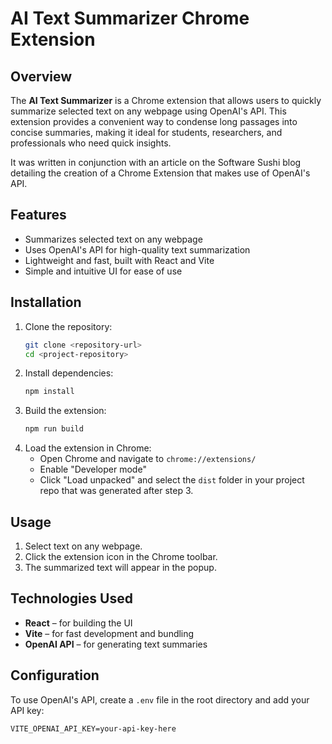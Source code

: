 # AI Text Summarizer Chrome Extension

## Overview

The **AI Text Summarizer** is a Chrome extension that allows users to quickly summarize selected text on any webpage using OpenAI's API. This extension provides a convenient way to condense long passages into concise summaries, making it ideal for students, researchers, and professionals who need quick insights.

It was written in conjunction with an article on the Software Sushi blog detailing the creation of a Chrome Extension that makes use of OpenAI's API.

## Features

- Summarizes selected text on any webpage
- Uses OpenAI's API for high-quality text summarization
- Lightweight and fast, built with React and Vite
- Simple and intuitive UI for ease of use

## Installation

1. Clone the repository:
   ```bash
   git clone <repository-url>
   cd <project-repository>
   ```
2. Install dependencies:
   ```bash
   npm install
   ```
3. Build the extension:
   ```bash
   npm run build
   ```
4. Load the extension in Chrome:
   - Open Chrome and navigate to `chrome://extensions/`
   - Enable "Developer mode"
   - Click "Load unpacked" and select the `dist` folder in your project repo that was generated after step 3.

## Usage

1. Select text on any webpage.
2. Click the extension icon in the Chrome toolbar.
3. The summarized text will appear in the popup.

## Technologies Used

- **React** – for building the UI
- **Vite** – for fast development and bundling
- **OpenAI API** – for generating text summaries

## Configuration

To use OpenAI's API, create a `.env` file in the root directory and add your API key:

```env
VITE_OPENAI_API_KEY=your-api-key-here
```
